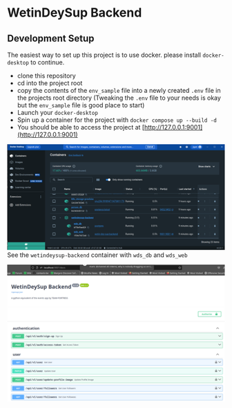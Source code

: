 # WetinDeySup Backend

## Development Setup
The easiest way to set up this project is to use docker. please install `docker-desktop`
to continue.
- clone this repository
- cd into the project root
- copy the contents of the `env_sample` file into a newly created `.env` file in the 
    projects root directory (Tweaking the `.env` file to your needs is okay but the
    `env_sample` file is good place to start)
- Launch your `docker-desktop`
- Spin up a container for the project with `docker compose up --build -d`
- You should be able to access the project at [http://127.0.0.1:9001](http://127.0.0.1:9001)

![docker containers running](./assets/img_2.png)
See the `wetindeysup-backend` container with `wds_db` and `wds_web`

![the api documentation](./assets/img_1.png)